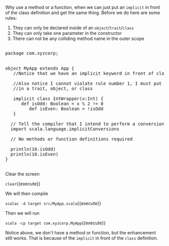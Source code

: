 Why use a method or a function, when we can just put an `implicit` in front of the class definition and get the same thing. Before we do here are some rules:

1. They can only be declared inside of an `object`/`trait`/`class`
2. They can only take one parameter in the constructor
3. There can not be any colliding method name in the outer scope

<pre class="file" data-filename="src/MyApp.scala" data-target="replace">

package com.xyzcorp;


object MyApp extends App {
   //Notice that we have an implicit keyword in front of class

   //Also notice I cannot violate rule number 1, I must put it
   //in a trait, object, or class

   implicit class IntWrapper(x:Int) {
      def isOdd: Boolean = x % 2 != 0
         def isEven: Boolean = !isOdd
   }

  // Tell the compiler that I intend to perform a conversion
  import scala.language.implicitConversions
 
  // No methods or function definitions required 
  
  println(10.isOdd)
  println(10.isEven)
}

</pre>

Clear the screen

`clear`{{execute}}

We will then compile

`scalac -d target src/MyApp.scala`{{execute}}

Then we will run

`scala -cp target com.xyzcorp.MyApp`{{execute}}

Notice above, we don't have a method or function, but the enhancement still works. That is because of the `implicit` in front of the `class` definition.
